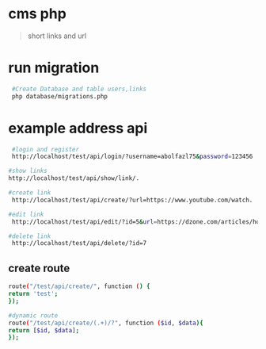 # cms php 
> short links and url

# run migration
```bash
 #Create Database and table users,links
 php database/migrations.php
```

# example address api 

``` bash
 #login and register
 http://localhost/test/api/login/?username=abolfazl75&password=123456

#show links
http://localhost/test/api/show/link/.

#create link
 http://localhost/test/api/create/?url=https://www.youtube.com/watch.

#edit link
 http://localhost/test/api/edit/?id=5&url=https://dzone.com/articles/how-to-create-a-simple-and-efficient-php-cache&short=http://localhost/test/ffdDD87.

#delete link
 http://localhost/test/api/delete/?id=7
```
## create route
```bash
route("/test/api/create/", function () {
return 'test';
});

#dynamic route
route("/test/api/create/(.+)/?", function ($id, $data){
return [$id, $data];
});
```